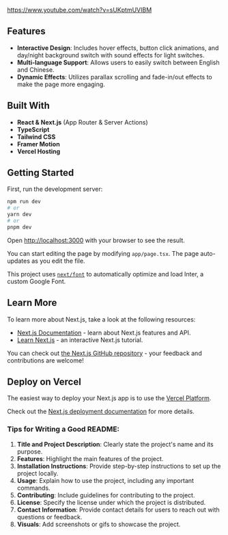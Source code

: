 https://www.youtube.com/watch?v=sUKptmUVIBM


## Features
- **Interactive Design**: Includes hover effects, button click animations, and day/night background switch with sound effects for light switches.
- **Multi-language Support**: Allows users to easily switch between English and Chinese.
- **Dynamic Effects**: Utilizes parallax scrolling and fade-in/out effects to make the page more engaging.

## Built With
- **React & Next.js** (App Router & Server Actions)
- **TypeScript**
- **Tailwind CSS**
- **Framer Motion**
- **Vercel Hosting**

## Getting Started

First, run the development server:

```bash
npm run dev
# or
yarn dev
# or
pnpm dev
```

Open [http://localhost:3000](http://localhost:3000) with your browser to see the result.

You can start editing the page by modifying `app/page.tsx`. The page auto-updates as you edit the file.

This project uses [`next/font`](https://nextjs.org/docs/basic-features/font-optimization) to automatically optimize and load Inter, a custom Google Font.

## Learn More

To learn more about Next.js, take a look at the following resources:

- [Next.js Documentation](https://nextjs.org/docs) - learn about Next.js features and API.
- [Learn Next.js](https://nextjs.org/learn) - an interactive Next.js tutorial.

You can check out [the Next.js GitHub repository](https://github.com/vercel/next.js/) - your feedback and contributions are welcome!

## Deploy on Vercel

The easiest way to deploy your Next.js app is to use the [Vercel Platform](https://vercel.com/new?utm_medium=default-template&filter=next.js&utm_source=create-next-app&utm_campaign=create-next-app).

Check out the [Next.js deployment documentation](https://nextjs.org/docs/deployment) for more details.


### Tips for Writing a Good README:

1. **Title and Project Description**: Clearly state the project's name and its purpose.
2. **Features**: Highlight the main features of the project.
3. **Installation Instructions**: Provide step-by-step instructions to set up the project locally.
4. **Usage**: Explain how to use the project, including any important commands.
5. **Contributing**: Include guidelines for contributing to the project.
6. **License**: Specify the license under which the project is distributed.
7. **Contact Information**: Provide contact details for users to reach out with questions or feedback.
8. **Visuals**: Add screenshots or gifs to showcase the project.

